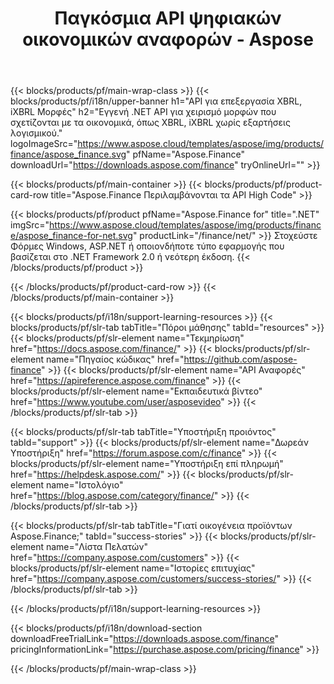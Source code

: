 ﻿---
title: Παγκόσμια API ψηφιακών οικονομικών αναφορών - Aspose 
weight: 10
url: /el/family
description: Βιβλιοθήκη για χειρισμό μορφών που σχετίζονται με τα οικονομικά που χρησιμοποιούνται για την αρχειοθέτηση για εταιρείες και για τη δημιουργία αναφορών για κεφάλαια και μόχλευση σε οποιαδήποτε πλατφόρμα
---
{{< blocks/products/pf/main-wrap-class >}}
{{< blocks/products/pf/i18n/upper-banner h1="API για επεξεργασία XBRL, iXBRL Μορφές" h2="Εγγενή .NET API για χειρισμό μορφών που σχετίζονται με τα οικονομικά, όπως XBRL, iXBRL χωρίς εξαρτήσεις λογισμικού." logoImageSrc="https://www.aspose.cloud/templates/aspose/img/products/finance/aspose_finance.svg" pfName="Aspose.Finance" downloadUrl="https://downloads.aspose.com/finance" tryOnlineUrl="" >}}

{{< blocks/products/pf/main-container >}}
{{< blocks/products/pf/product-card-row title="Aspose.Finance Περιλαμβάνονται τα API High Code" >}}

{{< blocks/products/pf/product pfName="Aspose.Finance for" title=".NET" imgSrc="https://www.aspose.cloud/templates/aspose/img/products/finance/aspose_finance-for-net.svg" productLink="/finance/net/" >}}
Στοχεύστε Φόρμες Windows, ASP.NET ή οποιονδήποτε τύπο εφαρμογής που βασίζεται στο .NET Framework 2.0 ή νεότερη έκδοση.
{{< /blocks/products/pf/product >}}

{{< /blocks/products/pf/product-card-row >}}
{{< /blocks/products/pf/main-container >}}

{{< blocks/products/pf/i18n/support-learning-resources >}}
{{< blocks/products/pf/slr-tab tabTitle="Πόροι μάθησης" tabId="resources" >}}
{{< blocks/products/pf/slr-element name="Τεκμηρίωση" href="https://docs.aspose.com/finance/" >}}
{{< blocks/products/pf/slr-element name="Πηγαίος κώδικας" href="https://github.com/aspose-finance" >}}
{{< blocks/products/pf/slr-element name="API Αναφορές" href="https://apireference.aspose.com/finance" >}}
{{< blocks/products/pf/slr-element name="Εκπαιδευτικά βίντεο" href="https://www.youtube.com/user/asposevideo" >}}
{{< /blocks/products/pf/slr-tab >}}

{{< blocks/products/pf/slr-tab tabTitle="Υποστήριξη προιόντος" tabId="support" >}}
{{< blocks/products/pf/slr-element name="Δωρεάν Υποστήριξη" href="https://forum.aspose.com/c/finance" >}}
{{< blocks/products/pf/slr-element name="Υποστήριξη επί πληρωμή" href="https://helpdesk.aspose.com/" >}}
{{< blocks/products/pf/slr-element name="Ιστολόγιο" href="https://blog.aspose.com/category/finance/" >}}
{{< /blocks/products/pf/slr-tab >}}

{{< blocks/products/pf/slr-tab tabTitle="Γιατί οικογένεια προϊόντων Aspose.Finance;" tabId="success-stories" >}}
{{< blocks/products/pf/slr-element name="Λίστα Πελατών" href="https://company.aspose.com/customers" >}}
{{< blocks/products/pf/slr-element name="Ιστορίες επιτυχίας" href="https://company.aspose.com/customers/success-stories/" >}}
{{< /blocks/products/pf/slr-tab >}}

{{< /blocks/products/pf/i18n/support-learning-resources >}}

{{< blocks/products/pf/i18n/download-section downloadFreeTrialLink="https://downloads.aspose.com/finance" pricingInformationLink="https://purchase.aspose.com/pricing/finance" >}}

{{< /blocks/products/pf/main-wrap-class >}}
